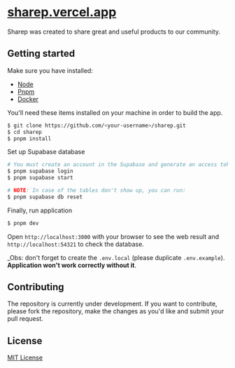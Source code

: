 <h1>
  <a href="https://sharep.vercel.app" target="_blank">
    sharep.vercel.app
  </a>
</h1>

Sharep was created to share great and useful products to our community.

## Getting started

Make sure you have installed:

- [Node](https://nodejs.org)
- [Pnpm](https://pnpm.io)
- [Docker](https://docker.com)

You'll need these items installed on your machine in order to build the app.

```bash
$ git clone https://github.com/<your-username>/sharep.git
$ cd sharep
$ pnpm install
```

Set up Supabase database

```bash
# You must create an account in the Supabase and generate an access token in order to proceed.
$ pnpm supabase login
$ pnpm supabase start

# NOTE: In case of the tables don't show up, you can run:
$ pnpm supabase db reset
```

Finally, run application

```bash
$ pnpm dev
```

Open `http://localhost:3000` with your browser to see the web result and `http://localhost:54321` to check the database.

\_Obs: don't forget to create the `.env.local` (please duplicate `.env.example`). **Application won't work correctly without it**.

## Contributing

The repository is currently under development. If you want to contribute, please fork the repository, make the changes as you'd like and submit your pull request.

## License

[MIT License](./LICENSE)
